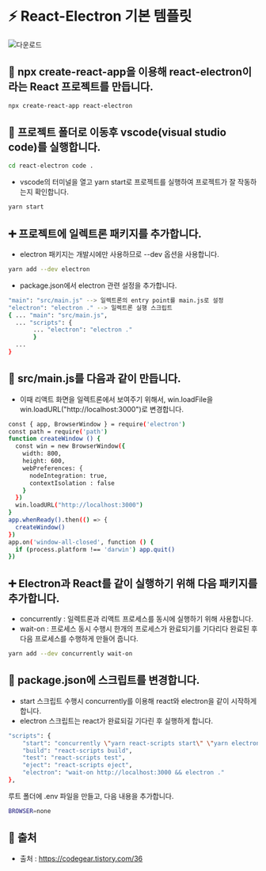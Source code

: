 # **:zap: React-Electron 기본 템플릿**
![다운로드](https://user-images.githubusercontent.com/95972251/191018713-30dfef7d-fab7-406d-a7c5-a6c8ff72840f.png)

## :tada: npx create-react-app을 이용해 react-electron이라는 React 프로젝트를 만듭니다.

```bash
npx create-react-app react-electron
```
## :rocket: 프로젝트 폴더로 이동후 vscode(visual studio code)를 실행합니다.

```bash
cd react-electron code .
```

- vscode의 터미널을 열고 yarn start로 프로젝트를 실행하여 프로젝트가 잘 작동하는지 확인합니다.

```bash
yarn start
```
## :heavy_plus_sign: 프로젝트에 일렉트론 패키지를 추가합니다.

- electron 패키지는 개발시에만 사용하므로 --dev 옵션을 사용합니다.
```bash
yarn add --dev electron
```
- package.json에서 electron 관련 설정을 추가합니다.

```bash
"main": "src/main.js" --> 일렉트론의 entry point를 main.js로 설정
"electron": "electron ." --> 일렉트론 실행 스크립트
{ ... "main": "src/main.js", 
  ... "scripts": { 
       ... "electron": "electron ." 
       } 
  ... 
}
```

## :memo: src/main.js를 다음과 같이 만듭니다.

- 이때 리액트 화면을 일렉트론에서 보여주기 위해서, win.loadFile을 win.loadURL("http://localhost:3000")로 변경합니다.

```bash
const { app, BrowserWindow } = require('electron') 
const path = require('path') 
function createWindow () { 
  const win = new BrowserWindow({ 
    width: 800, 
    height: 600, 
    webPreferences: { 
      nodeIntegration: true,
      contextIsolation : false
    } 
  }) 
  win.loadURL("http://localhost:3000")
} 
app.whenReady().then(() => { 
  createWindow() 
}) 
app.on('window-all-closed', function () { 
  if (process.platform !== 'darwin') app.quit() 
})
```

## :heavy_plus_sign: Electron과 React를 같이 실행하기 위해 다음 패키지를 추가합니다.

- concurrently : 일렉트론과 리액트 프로세스를 동시에 실행하기 위해 사용합니다.
- wait-on : 프로세스 동시 수행시 한개의 프로세스가 완료되기를 기다리다 완료된 후 다음 프로세스를 수행하게 만들어 줍니다.

```bash
yarn add --dev concurrently wait-on
```

## :memo: package.json에 스크립트를 변경합니다.
- start 스크립트 수행시 concurrently를 이용해 react와 electron을 같이 시작하게 합니다.
- electron 스크립트는 react가 완료되길 기다린 후 실행하게 합니다.
```bash
"scripts": {
    "start": "concurrently \"yarn react-scripts start\" \"yarn electron\" ",
    "build": "react-scripts build",
    "test": "react-scripts test",
    "eject": "react-scripts eject",
    "electron": "wait-on http://localhost:3000 && electron ."
},
```

루트 폴더에 .env 파일을 만들고, 다음 내용을 추가합니다.
```bash
BROWSER=none
```

## **:paperclip: 출처**
- 출처 : https://codegear.tistory.com/36
